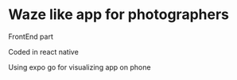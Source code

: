# Waze like app for photographers
FrontEnd part

Coded in react native

Using expo go for visualizing app on phone
